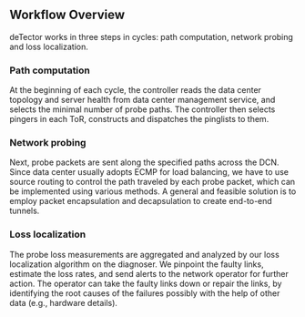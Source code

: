 ## Workflow Overview

deTector works in three steps in cycles: path computation, network probing and loss localization.

### Path computation

At the beginning of each cycle, the controller reads the data center topology and server health from data center management service, and selects the minimal number of probe paths. The controller then selects pingers in each ToR, constructs and dispatches the pinglists to them.

### Network probing

Next, probe packets are sent along the specified paths across the DCN. Since data center usually adopts ECMP for load balancing, we have to use source routing to control the path traveled by each probe packet, which can be implemented using various methods. A general and feasible solution is to employ packet encapsulation and decapsulation to create end-to-end tunnels.

### Loss localization 
The probe loss measurements are aggregated and analyzed by our loss localization algorithm on the diagnoser. We pinpoint the faulty links, estimate the loss rates, and send alerts to the network operator for further action. The operator can take the faulty links down or repair the links, by identifying the root causes of the failures possibly with the help of other data (e.g., hardware details).
